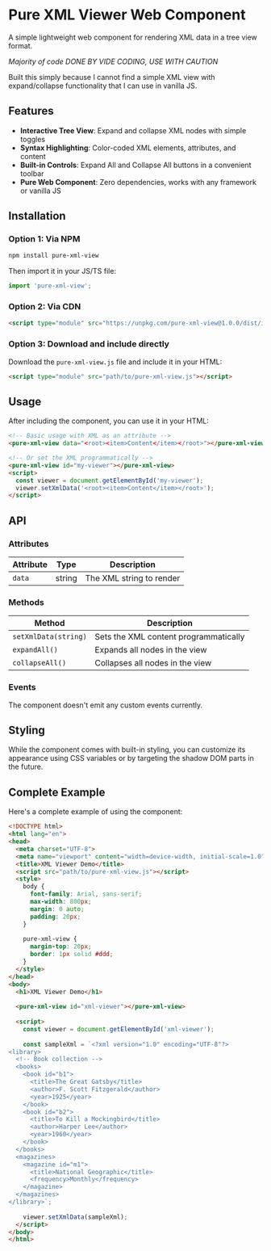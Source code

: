 # Pure XML Viewer Web Component
A simple lightweight web component for rendering XML data in a tree view format.

*Majority of code DONE BY VIDE CODING, USE WITH CAUTION*

Built this simply because I cannot find a simple XML view with expand/collapse functionality that I can use in vanilla JS.

## Features

- **Interactive Tree View**: Expand and collapse XML nodes with simple toggles
- **Syntax Highlighting**: Color-coded XML elements, attributes, and content
- **Built-in Controls**: Expand All and Collapse All buttons in a convenient toolbar
- **Pure Web Component**: Zero dependencies, works with any framework or vanilla JS

## Installation

### Option 1: Via NPM

```bash
npm install pure-xml-view
```

Then import it in your JS/TS file:

```javascript
import 'pure-xml-view';
```

### Option 2: Via CDN

```html
<script type="module" src="https://unpkg.com/pure-xml-view@1.0.0/dist/index.js"></script>
```

### Option 3: Download and include directly

Download the `pure-xml-view.js` file and include it in your HTML:

```html
<script type="module" src="path/to/pure-xml-view.js"></script>
```

## Usage

After including the component, you can use it in your HTML:

```html
<!-- Basic usage with XML as an attribute -->
<pure-xml-view data="<root><item>Content</item></root>"></pure-xml-view>

<!-- Or set the XML programmatically -->
<pure-xml-view id="my-viewer"></pure-xml-view>
<script>
  const viewer = document.getElementById('my-viewer');
  viewer.setXmlData('<root><item>Content</item></root>');
</script>
```

## API

### Attributes

| Attribute | Type   | Description              |
|-----------|--------|--------------------------|
| `data`    | string | The XML string to render |

### Methods

| Method                | Description                                       |
|-----------------------|---------------------------------------------------|
| `setXmlData(string)`  | Sets the XML content programmatically             |
| `expandAll()`         | Expands all nodes in the view                     |
| `collapseAll()`       | Collapses all nodes in the view                   |

### Events

The component doesn't emit any custom events currently.

## Styling

While the component comes with built-in styling, you can customize its appearance using CSS variables or by targeting the shadow DOM parts in the future.

## Complete Example

Here's a complete example of using the component:

```html
<!DOCTYPE html>
<html lang="en">
<head>
  <meta charset="UTF-8">
  <meta name="viewport" content="width=device-width, initial-scale=1.0">
  <title>XML Viewer Demo</title>
  <script src="path/to/pure-xml-view.js"></script>
  <style>
    body {
      font-family: Arial, sans-serif;
      max-width: 800px;
      margin: 0 auto;
      padding: 20px;
    }
    
    pure-xml-view {
      margin-top: 20px;
      border: 1px solid #ddd;
    }
  </style>
</head>
<body>
  <h1>XML Viewer Demo</h1>
  
  <pure-xml-view id="xml-viewer"></pure-xml-view>
  
  <script>
    const viewer = document.getElementById('xml-viewer');
    
    const sampleXml = `<?xml version="1.0" encoding="UTF-8"?>
<library>
  <!-- Book collection -->
  <books>
    <book id="b1">
      <title>The Great Gatsby</title>
      <author>F. Scott Fitzgerald</author>
      <year>1925</year>
    </book>
    <book id="b2">
      <title>To Kill a Mockingbird</title>
      <author>Harper Lee</author>
      <year>1960</year>
    </book>
  </books>
  <magazines>
    <magazine id="m1">
      <title>National Geographic</title>
      <frequency>Monthly</frequency>
    </magazine>
  </magazines>
</library>`;
    
    viewer.setXmlData(sampleXml);
  </script>
</body>
</html>
```